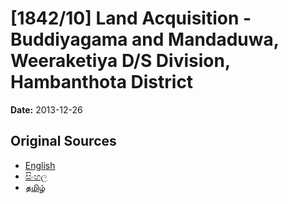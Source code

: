 # [1842/10] Land Acquisition - Buddiyagama and Mandaduwa, Weeraketiya D/S Division, Hambanthota District

**Date:** 2013-12-26

## Original Sources

- [English](https://documents.gov.lk/view/extra-gazettes/2013/12/1842-10_E.pdf)
- [සිංහල](https://documents.gov.lk/view/extra-gazettes/2013/12/1842-10_S.pdf)
- [தமிழ்](https://documents.gov.lk/view/extra-gazettes/2013/12/1842-10_T.pdf)
